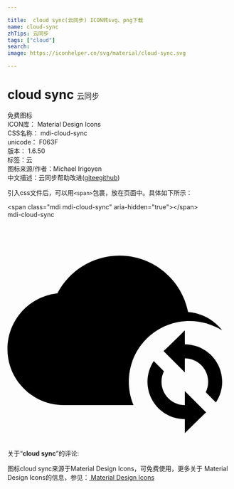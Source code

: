 ```yaml
---

title:  cloud sync(云同步) ICON转svg、png下载
name: cloud-sync
zhTips: 云同步
tags: ["cloud"]
search: 
image: https://iconhelper.cn/svg/material/cloud-sync.svg

---
```


# cloud sync  <small style="font-size: 60%;font-weight: 100">云同步</small>


<div class="detail-page">
<p>
<span><span class="badge-success badge">免费图标</span> </span>
<br/>
<span>
ICON库：
<span class="badge-secondary badge">Material Design Icons</span> 
</span>
<br/>
<span>
CSS名称：
<span class="badge-secondary badge">mdi-cloud-sync</span> 
</span>
<br/>
<span>
unicode：
<span class="badge-secondary badge">F063F</span> 
<copy-btn content='F063F' btn-title=""></copy-btn>
<copy-btn :content='String.fromCodePoint(parseInt("F063F", 16))' btn-title="复制U"></copy-btn>
</span>
<br/>
<span>
版本：
<span class="badge-secondary badge">1.6.50</span> 
</span><br/><span>标签：<span class="badge-light badge"><router-link to="/tags/cloud.html">云</router-link></span></span>
<br/>
<span>图标来源/作者：<span class="badge-light badge">Michael Irigoyen</span></span> 
<br/>
<span class="zh-detail">中文描述：<span class="badge-primary badge">云同步</span><span class="help-link"><span>帮助改进</span>(<a href="https://gitee.com/liuwave/icon-helper/edit/master/json/material/cloud-sync.json" target="_blank" rel="noopener noreferrer">gitee</a><a href="https://github.com/liuwave/icon-helper/edit/master/json/material/cloud-sync.json" target="_blank" rel="noopener noreferrer">github</a></span>)</span><br/>
</p>
</div>
<div class="alert alert-dark">
  <i class="mdi mdi-cloud-sync mdi-48px"></i>
  <i class="mdi mdi-cloud-sync mdi-36px"></i>
  <i class="mdi mdi-cloud-sync mdi-24px"></i>
  <i class="mdi mdi-cloud-sync mdi-18px"></i>
</div>
<div>
  <p>引入css文件后，可以用<code>&lt;span&gt;</code>包裹，放在页面中。具体如下所示：    
  </p>
  <div class="alert alert-primary" style="font-size: 14px">
    &lt;span class="mdi mdi-cloud-sync" aria-hidden="true"&gt;&lt;/span&gt;
    <copy-btn content='<span class="mdi mdi-cloud-sync" aria-hidden="true"></span>'></copy-btn>
  </div>
  <div class="alert alert-secondary">
    <i class="mdi mdi-cloud-sync"
    style="font-size: 24px"
    aria-hidden="true"></i> mdi-cloud-sync
    <copy-btn content="mdi-cloud-sync" btn-title="复制图标名称"></copy-btn>
  </div>
</div>
<div id="svg" class="svg-wrap">
<svg xmlns="http://www.w3.org/2000/svg" viewBox="0 0 24 24"><path d="M19 12V13.5C21.21 13.5 23 15.29 23 17.5C23 18.32 22.75 19.08 22.33 19.71L21.24 18.62C21.41 18.28 21.5 17.9 21.5 17.5C21.5 16.12 20.38 15 19 15V16.5L16.75 14.25L16.72 14.22C16.78 14.17 16.85 14.13 19 12M19 23V21.5C16.79 21.5 15 19.71 15 17.5C15 16.68 15.25 15.92 15.67 15.29L16.76 16.38C16.59 16.72 16.5 17.1 16.5 17.5C16.5 18.88 17.62 20 19 20V18.5L21.25 20.75L21.28 20.78C21.22 20.83 21.15 20.87 19 23M13 17.5C13 13.91 15.91 11 19.5 11C20.78 11 21.97 11.38 23 12C22.13 10.9 20.84 10.14 19.35 10.03C18.67 6.59 15.64 4 12 4C9.11 4 6.6 5.64 5.35 8.03C2.34 8.36 0 10.9 0 14C0 17.31 2.69 20 6 20H13.5C13.18 19.23 13 18.39 13 17.5Z" /></svg>
</div>
<detail full-name='mdi-cloud-sync'></detail>
<div class="icon-detail__container">
<p>关于“<b>cloud sync</b>”的评论:</p>
</div>
<Vssue title="关于“cloud sync”的评论" />    
<div><p>图标cloud sync来源于Material Design Icons，可免费使用，更多关于 Material Design Icons的信息，参见：<a target="_blank" href="https://iconhelper.cn/material.html"> Material Design Icons</a>
</p></div>
